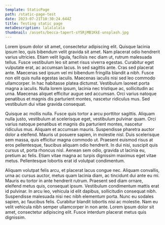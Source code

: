 ```yaml
---
template: StaticPage
path: /static-page-test
date: 2023-07-21T10:30:24.644Z
title: Testing static page
metaDescription: lalalalala
thumbnail: /assets/becca-tapert-sY5RjMB1KkE-unsplash.jpg
---
```


Lorem ipsum dolor sit amet, consectetur adipiscing elit. Quisque lacinia ipsum leo, quis bibendum velit gravida sit amet. Nam placerat odio hendrerit varius ultricies. Etiam velit ligula, facilisis nec diam ut, rutrum malesuada tellus. Fusce vestibulum leo sit amet risus viverra egestas. Curabitur eget vulputate erat, ac accumsan lacus. In sed sagittis ante. Cras sed placerat ante. Maecenas sed ipsum vel mi bibendum fringilla blandit a nibh. Fusce non elit quis nulla egestas iaculis. Maecenas iaculis nisi sed leo commodo ullamcorper. In hac habitasse platea dictumst. Vestibulum laoreet porta magna a iaculis. Nulla lorem ipsum, lacinia nec tristique ac, sollicitudin ac urna. Maecenas aliquet efficitur augue sed accumsan. Orci varius natoque penatibus et magnis dis parturient montes, nascetur ridiculus mus. Sed vestibulum dui vitae gravida consequat.

Quisque ac mollis nulla. Fusce quis tortor a arcu porttitor sagittis. Aliquam nulla justo, vestibulum at scelerisque eget, vestibulum pulvinar quam. Orci varius natoque penatibus et magnis dis parturient montes, nascetur ridiculus mus. Aliquam et accumsan mauris. Suspendisse pharetra auctor dolor a eleifend. Mauris ut posuere sapien, in molestie nisl. Duis scelerisque sem massa, quis efficitur magna commodo ut. Praesent euismod risus at eros pellentesque, faucibus aliquam odio hendrerit. In dui nisi, suscipit quis cursus ut, porta rhoncus nisl. Aenean sem odio, gravida ut lacinia eu, pretium ac felis. Etiam vitae magna ac turpis dignissim maximus eget vitae metus. Pellentesque lobortis erat id volutpat condimentum.

Aliquam volutpat felis arcu, et placerat lacus congue nec. Aliquam convallis, urna ac cursus auctor, metus quam lacinia diam, ac tincidunt dui ante eu mi. Mauris eu tortor in ante hendrerit rutrum. Praesent sed diam ornare, eleifend metus quis, consequat ipsum. Vestibulum condimentum mattis erat id pulvinar. In arcu leo, vehicula id elit dapibus, sollicitudin consequat nibh. Suspendisse malesuada nisi nec nibh elementum porta. Nunc eu sodales sapien, ac faucibus felis. Curabitur blandit lobortis nisi ac molestie. Nam eu velit vehicula nibh semper ullamcorper in non ante. Lorem ipsum dolor sit amet, consectetur adipiscing elit. Fusce interdum placerat metus quis dignissim.
